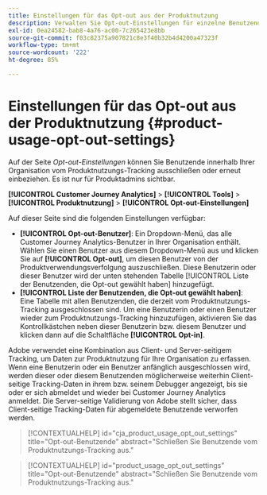 ```yaml
---
title: Einstellungen für das Opt-out aus der Produktnutzung
description: Verwalten Sie Opt-out-Einstellungen für einzelne Benutzende in Ihrer Organisation.
exl-id: 0ea24582-bab8-4a76-ac00-7c265423e8bb
source-git-commit: f03c82375a907821c8e3f40b32b4d4200a47323f
workflow-type: tm+mt
source-wordcount: '222'
ht-degree: 85%

---
```


# Einstellungen für das Opt-out aus der Produktnutzung {#product-usage-opt-out-settings}

Auf der Seite _Opt-out-Einstellungen_ können Sie Benutzende innerhalb Ihrer Organisation vom Produktnutzungs-Tracking ausschließen oder erneut einbeziehen. Es ist nur für Produktadmins sichtbar.

**[!UICONTROL Customer Journey Analytics]** > **[!UICONTROL Tools]** > **[!UICONTROL Produktnutzung]** > **[!UICONTROL Opt-out-Einstellungen]**

Auf dieser Seite sind die folgenden Einstellungen verfügbar:

* **[!UICONTROL Opt-out-Benutzer]**: Ein Dropdown-Menü, das alle Customer Journey Analytics-Benutzer in Ihrer Organisation enthält. Wählen Sie einen Benutzer aus diesem Dropdown-Menü aus und klicken Sie auf **[!UICONTROL Opt-out]**, um diesen Benutzer von der Produktverwendungsverfolgung auszuschließen. Diese Benutzerin oder dieser Benutzer wird der unten stehenden Tabelle [!UICONTROL Liste der Benutzenden, die Opt-out gewählt haben] hinzugefügt.
* **[!UICONTROL Liste der Benutzenden, die Opt-out gewählt haben]**: Eine Tabelle mit allen Benutzenden, die derzeit vom Produktnutzungs-Tracking ausgeschlossen sind. Um eine Benutzerin oder einen Benutzer wieder zum Produktnutzungs-Tracking hinzuzufügen, aktivieren Sie das Kontrollkästchen neben dieser Benutzerin bzw. diesem Benutzer und klicken dann auf die Schaltfläche **[!UICONTROL Opt-in]**.

Adobe verwendet eine Kombination aus Client- und Server-seitigem Tracking, um Daten zur Produktnutzung für Ihre Organisation zu erfassen. Wenn eine Benutzerin oder ein Benutzer anfänglich ausgeschlossen wird, werden dieser oder diesem Benutzenden möglicherweise weiterhin Client-seitige Tracking-Daten in ihrem bzw. seinem Debugger angezeigt, bis sie oder er sich abmeldet und wieder bei Customer Journey Analytics anmeldet. Die Server-seitige Validierung von Adobe stellt sicher, dass Client-seitige Tracking-Daten für abgemeldete Benutzende verworfen werden.

>[!CONTEXTUALHELP]
>id="cja_product_usage_opt_out_settings"
>title="Opt-out-Benutzende"
>abstract="Schließen Sie Benutzende vom Produktnutzungs-Tracking aus."

>[!CONTEXTUALHELP]
>id="product_usage_opt_out_settings"
>title="Opt-out-Benutzende"
>abstract="Schließen Sie Benutzende vom Produktnutzungs-Tracking aus."
